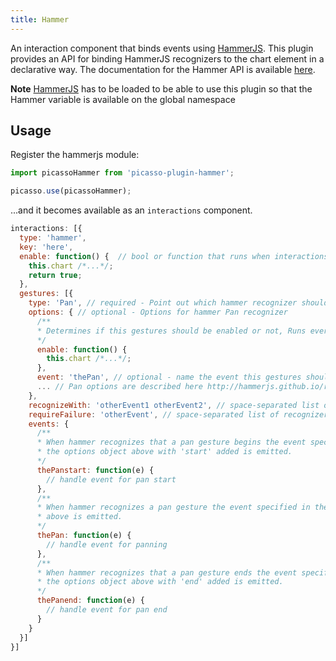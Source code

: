 ```yaml
---
title: Hammer
---
```


An interaction component that binds events using [HammerJS](http://hammerjs.github.io/api/).
This plugin provides an API for binding HammerJS recognizers to the chart element
in a declarative way. The documentation for the Hammer API is available [here](http://hammerjs.github.io/api/).

**Note** [HammerJS](http://hammerjs.github.io/api/) has to be loaded to be able to use this plugin so that the Hammer variable is
available on the global namespace

## Usage

Register the hammerjs module:

```js
import picassoHammer from 'picasso-plugin-hammer';

picasso.use(picassoHammer);
```

...and it becomes available as an `interactions` component.

```js
interactions: [{
  type: 'hammer',
  key: 'here',
  enable: function() {  // bool or function that runs when interactions are added, not every event loop
    this.chart /*...*/;
    return true;
  },
  gestures: [{
    type: 'Pan', // required - Point out which hammer recognizer should be used
    options: { // optional - Options for hammer Pan recognizer
      /**
      * Determines if this gestures should be enabled or not, Runs every event loop that Hammer processes
      */
      enable: function() {
        this.chart /*...*/;
      },
      event: 'thePan', // optional - name the event this gestures should trigger; defaults to 'pan' in this case
      ... // Pan options are described here http://hammerjs.github.io/recognizer-pan/
    },
    recognizeWith: 'otherEvent1 otherEvent2', // space-separated list of recognizers that should run simultaneously. The name is the event name specified in the options of the gesture (or the default name)
    requireFailure: 'otherEvent', // space-separated list of recognizers that needs to fail before this one gets recognized. The name is the event name specified in the options of the gesture (or the default name)
    events: {
      /**
      * When hammer recognizes that a pan gesture begins the event specified in
      * the options object above with 'start' added is emitted.
      */
      thePanstart: function(e) {
        // handle event for pan start
      },
      /**
      * When hammer recognizes a pan gesture the event specified in the options object
      * above is emitted.
      */
      thePan: function(e) {
        // handle event for panning
      },
      /**
      * When hammer recognizes that a pan gesture ends the event specified in
      * the options object above with 'end' added is emitted.
      */
      thePanend: function(e) {
        // handle event for pan end
      }
    }
  }]
}]
```
